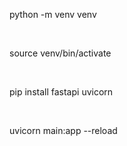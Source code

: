 python -m venv venv

</br>

source venv/bin/activate

</br>

pip install fastapi uvicorn

</br>

uvicorn main:app --reload
